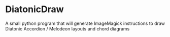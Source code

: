# DiatonicDraw
A small python program that will generate ImageMagick instructions to draw Diatonic Accordion / Melodeon layouts and chord diagrams
